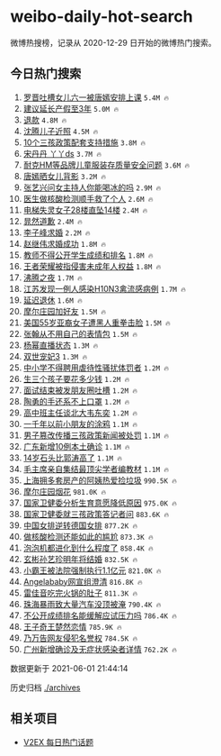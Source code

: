 # weibo-daily-hot-search

微博热搜榜，记录从 2020-12-29 日开始的微博热门搜索。

## 今日热门搜索

<!-- BEGIN -->

1. [罗晋吐槽女儿六一被唐嫣安排上课](https://s.weibo.com/weibo?q=%23%E7%BD%97%E6%99%8B%E5%90%90%E6%A7%BD%E5%A5%B3%E5%84%BF%E5%85%AD%E4%B8%80%E8%A2%AB%E5%94%90%E5%AB%A3%E5%AE%89%E6%8E%92%E4%B8%8A%E8%AF%BE%23&Refer=top) `5.4M 🔥`
1. [建议延长产假至3年](https://s.weibo.com/weibo?q=%E5%BB%BA%E8%AE%AE%E5%BB%B6%E9%95%BF%E4%BA%A7%E5%81%87%E8%87%B33%E5%B9%B4&Refer=top) `5.0M 🔥`
1. [退款](https://s.weibo.com/weibo?q=%E9%80%80%E6%AC%BE&Refer=top) `4.8M 🔥`
1. [沈腾儿子近照](https://s.weibo.com/weibo?q=%23%E6%B2%88%E8%85%BE%E5%84%BF%E5%AD%90%E8%BF%91%E7%85%A7%23&Refer=top) `4.5M 🔥`
1. [10个三孩政策配套支持措施](https://s.weibo.com/weibo?q=%2310%E4%B8%AA%E4%B8%89%E5%AD%A9%E6%94%BF%E7%AD%96%E9%85%8D%E5%A5%97%E6%94%AF%E6%8C%81%E6%8E%AA%E6%96%BD%23&Refer=top) `3.8M 🔥`
1. [宋丹丹 丫丫ds](https://s.weibo.com/weibo?q=%E5%AE%8B%E4%B8%B9%E4%B8%B9%20%E4%B8%AB%E4%B8%ABds&Refer=top) `3.7M 🔥`
1. [耐克HM等品牌儿童服装存质量安全问题](https://s.weibo.com/weibo?q=%23%E8%80%90%E5%85%8BHM%E7%AD%89%E5%93%81%E7%89%8C%E5%84%BF%E7%AB%A5%E6%9C%8D%E8%A3%85%E5%AD%98%E8%B4%A8%E9%87%8F%E5%AE%89%E5%85%A8%E9%97%AE%E9%A2%98%23&Refer=top) `3.6M 🔥`
1. [唐嫣晒女儿背影](https://s.weibo.com/weibo?q=%23%E5%94%90%E5%AB%A3%E6%99%92%E5%A5%B3%E5%84%BF%E8%83%8C%E5%BD%B1%23&Refer=top) `3.2M 🔥`
1. [张艺兴问女主持人你能喝冰的吗](https://s.weibo.com/weibo?q=%23%E5%BC%A0%E8%89%BA%E5%85%B4%E9%97%AE%E5%A5%B3%E4%B8%BB%E6%8C%81%E4%BA%BA%E4%BD%A0%E8%83%BD%E5%96%9D%E5%86%B0%E7%9A%84%E5%90%97%23&Refer=top) `2.9M 🔥`
1. [医生做核酸检测顺手救了个人](https://s.weibo.com/weibo?q=%23%E5%8C%BB%E7%94%9F%E5%81%9A%E6%A0%B8%E9%85%B8%E6%A3%80%E6%B5%8B%E9%A1%BA%E6%89%8B%E6%95%91%E4%BA%86%E4%B8%AA%E4%BA%BA%23&Refer=top) `2.6M 🔥`
1. [电梯失灵女子28楼直坠14楼](https://s.weibo.com/weibo?q=%23%E7%94%B5%E6%A2%AF%E5%A4%B1%E7%81%B5%E5%A5%B3%E5%AD%9028%E6%A5%BC%E7%9B%B4%E5%9D%A014%E6%A5%BC%23&Refer=top) `2.4M 🔥`
1. [晁然道歉](https://s.weibo.com/weibo?q=%23%E6%99%81%E7%84%B6%E9%81%93%E6%AD%89%23&Refer=top) `2.4M 🔥`
1. [李子峰求婚](https://s.weibo.com/weibo?q=%23%E6%9D%8E%E5%AD%90%E5%B3%B0%E6%B1%82%E5%A9%9A%23&Refer=top) `2.2M 🔥`
1. [赵继伟求婚成功](https://s.weibo.com/weibo?q=%23%E8%B5%B5%E7%BB%A7%E4%BC%9F%E6%B1%82%E5%A9%9A%E6%88%90%E5%8A%9F%23&Refer=top) `1.8M 🔥`
1. [教师不得公开学生成绩和排名](https://s.weibo.com/weibo?q=%23%E6%95%99%E5%B8%88%E4%B8%8D%E5%BE%97%E5%85%AC%E5%BC%80%E5%AD%A6%E7%94%9F%E6%88%90%E7%BB%A9%E5%92%8C%E6%8E%92%E5%90%8D%23&Refer=top) `1.8M 🔥`
1. [王者荣耀被指侵害未成年人权益](https://s.weibo.com/weibo?q=%23%E7%8E%8B%E8%80%85%E8%8D%A3%E8%80%80%E8%A2%AB%E6%8C%87%E4%BE%B5%E5%AE%B3%E6%9C%AA%E6%88%90%E5%B9%B4%E4%BA%BA%E6%9D%83%E7%9B%8A%23&Refer=top) `1.8M 🔥`
1. [沸腾之夜](https://s.weibo.com/weibo?q=%E6%B2%B8%E8%85%BE%E4%B9%8B%E5%A4%9C&Refer=top) `1.7M 🔥`
1. [江苏发现一例人感染H10N3禽流感病例](https://s.weibo.com/weibo?q=%23%E6%B1%9F%E8%8B%8F%E5%8F%91%E7%8E%B0%E4%B8%80%E4%BE%8B%E4%BA%BA%E6%84%9F%E6%9F%93H10N3%E7%A6%BD%E6%B5%81%E6%84%9F%E7%97%85%E4%BE%8B%23&Refer=top) `1.7M 🔥`
1. [延迟退休](https://s.weibo.com/weibo?q=%E5%BB%B6%E8%BF%9F%E9%80%80%E4%BC%91&Refer=top) `1.6M 🔥`
1. [摩尔庄园加好友](https://s.weibo.com/weibo?q=%23%E6%91%A9%E5%B0%94%E5%BA%84%E5%9B%AD%E5%8A%A0%E5%A5%BD%E5%8F%8B%23&Refer=top) `1.5M 🔥`
1. [美国55岁亚裔女子遭黑人重拳击脸](https://s.weibo.com/weibo?q=%23%E7%BE%8E%E5%9B%BD55%E5%B2%81%E4%BA%9A%E8%A3%94%E5%A5%B3%E5%AD%90%E9%81%AD%E9%BB%91%E4%BA%BA%E9%87%8D%E6%8B%B3%E5%87%BB%E8%84%B8%23&Refer=top) `1.5M 🔥`
1. [张翰从不用自己的表情包](https://s.weibo.com/weibo?q=%23%E5%BC%A0%E7%BF%B0%E4%BB%8E%E4%B8%8D%E7%94%A8%E8%87%AA%E5%B7%B1%E7%9A%84%E8%A1%A8%E6%83%85%E5%8C%85%23&Refer=top) `1.5M 🔥`
1. [杨幂直播状态](https://s.weibo.com/weibo?q=%23%E6%9D%A8%E5%B9%82%E7%9B%B4%E6%92%AD%E7%8A%B6%E6%80%81%23&Refer=top) `1.3M 🔥`
1. [双世宠妃3](https://s.weibo.com/weibo?q=%23%E5%8F%8C%E4%B8%96%E5%AE%A0%E5%A6%833%23&Refer=top) `1.3M 🔥`
1. [中小学不得聘用虐待性骚扰体罚者](https://s.weibo.com/weibo?q=%E4%B8%AD%E5%B0%8F%E5%AD%A6%E4%B8%8D%E5%BE%97%E8%81%98%E7%94%A8%E8%99%90%E5%BE%85%E6%80%A7%E9%AA%9A%E6%89%B0%E4%BD%93%E7%BD%9A%E8%80%85&Refer=top) `1.2M 🔥`
1. [生三个孩子要花多少钱](https://s.weibo.com/weibo?q=%23%E7%94%9F%E4%B8%89%E4%B8%AA%E5%AD%A9%E5%AD%90%E8%A6%81%E8%8A%B1%E5%A4%9A%E5%B0%91%E9%92%B1%23&Refer=top) `1.2M 🔥`
1. [面试结束被发朋友圈吐槽](https://s.weibo.com/weibo?q=%23%E9%9D%A2%E8%AF%95%E7%BB%93%E6%9D%9F%E8%A2%AB%E5%8F%91%E6%9C%8B%E5%8F%8B%E5%9C%88%E5%90%90%E6%A7%BD%23&Refer=top) `1.2M 🔥`
1. [陶勇的手还系不上口罩](https://s.weibo.com/weibo?q=%23%E9%99%B6%E5%8B%87%E7%9A%84%E6%89%8B%E8%BF%98%E7%B3%BB%E4%B8%8D%E4%B8%8A%E5%8F%A3%E7%BD%A9%23&Refer=top) `1.2M 🔥`
1. [高中班主任谈北大韦东奕](https://s.weibo.com/weibo?q=%23%E9%AB%98%E4%B8%AD%E7%8F%AD%E4%B8%BB%E4%BB%BB%E8%B0%88%E5%8C%97%E5%A4%A7%E9%9F%A6%E4%B8%9C%E5%A5%95%23&Refer=top) `1.2M 🔥`
1. [一千年以前小朋友的涂鸦](https://s.weibo.com/weibo?q=%23%E4%B8%80%E5%8D%83%E5%B9%B4%E4%BB%A5%E5%89%8D%E5%B0%8F%E6%9C%8B%E5%8F%8B%E7%9A%84%E6%B6%82%E9%B8%A6%23&Refer=top) `1.1M 🔥`
1. [男子篡改传播三孩政策新闻被处罚](https://s.weibo.com/weibo?q=%23%E7%94%B7%E5%AD%90%E7%AF%A1%E6%94%B9%E4%BC%A0%E6%92%AD%E4%B8%89%E5%AD%A9%E6%94%BF%E7%AD%96%E6%96%B0%E9%97%BB%E8%A2%AB%E5%A4%84%E7%BD%9A%23&Refer=top) `1.1M 🔥`
1. [广东新增10例本土确诊](https://s.weibo.com/weibo?q=%23%E5%B9%BF%E4%B8%9C%E6%96%B0%E5%A2%9E10%E4%BE%8B%E6%9C%AC%E5%9C%9F%E7%A1%AE%E8%AF%8A%23&Refer=top) `1.1M 🔥`
1. [14岁石头比郭涛高了](https://s.weibo.com/weibo?q=14%E5%B2%81%E7%9F%B3%E5%A4%B4%E6%AF%94%E9%83%AD%E6%B6%9B%E9%AB%98%E4%BA%86&Refer=top) `1.1M 🔥`
1. [毛主席亲自集结最顶尖学者编教材](https://s.weibo.com/weibo?q=%23%E6%AF%9B%E4%B8%BB%E5%B8%AD%E4%BA%B2%E8%87%AA%E9%9B%86%E7%BB%93%E6%9C%80%E9%A1%B6%E5%B0%96%E5%AD%A6%E8%80%85%E7%BC%96%E6%95%99%E6%9D%90%23&Refer=top) `1.1M 🔥`
1. [上海拥多套房产的阿姨热爱捡垃圾](https://s.weibo.com/weibo?q=%23%E4%B8%8A%E6%B5%B7%E6%8B%A5%E5%A4%9A%E5%A5%97%E6%88%BF%E4%BA%A7%E7%9A%84%E9%98%BF%E5%A7%A8%E7%83%AD%E7%88%B1%E6%8D%A1%E5%9E%83%E5%9C%BE%23&Refer=top) `990.5K 🔥`
1. [摩尔庄园烟花](https://s.weibo.com/weibo?q=%E6%91%A9%E5%B0%94%E5%BA%84%E5%9B%AD%E7%83%9F%E8%8A%B1&Refer=top) `981.0K 🔥`
1. [国家卫健委分析生育意愿降低原因](https://s.weibo.com/weibo?q=%23%E5%9B%BD%E5%AE%B6%E5%8D%AB%E5%81%A5%E5%A7%94%E5%88%86%E6%9E%90%E7%94%9F%E8%82%B2%E6%84%8F%E6%84%BF%E9%99%8D%E4%BD%8E%E5%8E%9F%E5%9B%A0%23&Refer=top) `975.0K 🔥`
1. [国家卫健委就三孩政策答记者问](https://s.weibo.com/weibo?q=%23%E5%9B%BD%E5%AE%B6%E5%8D%AB%E5%81%A5%E5%A7%94%E5%B0%B1%E4%B8%89%E5%AD%A9%E6%94%BF%E7%AD%96%E7%AD%94%E8%AE%B0%E8%80%85%E9%97%AE%23&Refer=top) `883.6K 🔥`
1. [中国女排逆转德国女排](https://s.weibo.com/weibo?q=%23%E4%B8%AD%E5%9B%BD%E5%A5%B3%E6%8E%92%E9%80%86%E8%BD%AC%E5%BE%B7%E5%9B%BD%E5%A5%B3%E6%8E%92%23&Refer=top) `877.2K 🔥`
1. [做核酸检测还能如此的尴尬](https://s.weibo.com/weibo?q=%23%E5%81%9A%E6%A0%B8%E9%85%B8%E6%A3%80%E6%B5%8B%E8%BF%98%E8%83%BD%E5%A6%82%E6%AD%A4%E7%9A%84%E5%B0%B4%E5%B0%AC%23&Refer=top) `873.3K 🔥`
1. [泡泡机都进化到什么程度了](https://s.weibo.com/weibo?q=%23%E6%B3%A1%E6%B3%A1%E6%9C%BA%E9%83%BD%E8%BF%9B%E5%8C%96%E5%88%B0%E4%BB%80%E4%B9%88%E7%A8%8B%E5%BA%A6%E4%BA%86%23&Refer=top) `858.4K 🔥`
1. [玄彬孙艺珍明年将结婚](https://s.weibo.com/weibo?q=%23%E7%8E%84%E5%BD%AC%E5%AD%99%E8%89%BA%E7%8F%8D%E6%98%8E%E5%B9%B4%E5%B0%86%E7%BB%93%E5%A9%9A%23&Refer=top) `832.5K 🔥`
1. [小霸王被法院强制执行1.1亿元](https://s.weibo.com/weibo?q=%23%E5%B0%8F%E9%9C%B8%E7%8E%8B%E8%A2%AB%E6%B3%95%E9%99%A2%E5%BC%BA%E5%88%B6%E6%89%A7%E8%A1%8C1.1%E4%BA%BF%E5%85%83%23&Refer=top) `821.0K 🔥`
1. [Angelababy网宣组澄清](https://s.weibo.com/weibo?q=%23Angelababy%E7%BD%91%E5%AE%A3%E7%BB%84%E6%BE%84%E6%B8%85%23&Refer=top) `816.8K 🔥`
1. [雷佳音吃完火锅的肚子](https://s.weibo.com/weibo?q=%23%E9%9B%B7%E4%BD%B3%E9%9F%B3%E5%90%83%E5%AE%8C%E7%81%AB%E9%94%85%E7%9A%84%E8%82%9A%E5%AD%90%23&Refer=top) `811.3K 🔥`
1. [珠海暴雨致大量汽车没顶被淹](https://s.weibo.com/weibo?q=%23%E7%8F%A0%E6%B5%B7%E6%9A%B4%E9%9B%A8%E8%87%B4%E5%A4%A7%E9%87%8F%E6%B1%BD%E8%BD%A6%E6%B2%A1%E9%A1%B6%E8%A2%AB%E6%B7%B9%23&Refer=top) `790.4K 🔥`
1. [不公开成绩排名能缓解应试压力吗](https://s.weibo.com/weibo?q=%23%E4%B8%8D%E5%85%AC%E5%BC%80%E6%88%90%E7%BB%A9%E6%8E%92%E5%90%8D%E8%83%BD%E7%BC%93%E8%A7%A3%E5%BA%94%E8%AF%95%E5%8E%8B%E5%8A%9B%E5%90%97%23&Refer=top) `786.4K 🔥`
1. [王子奇王楚然恋情](https://s.weibo.com/weibo?q=%23%E7%8E%8B%E5%AD%90%E5%A5%87%E7%8E%8B%E6%A5%9A%E7%84%B6%E6%81%8B%E6%83%85%23&Refer=top) `785.9K 🔥`
1. [乃万告网友侵犯名誉权](https://s.weibo.com/weibo?q=%23%E4%B9%83%E4%B8%87%E5%91%8A%E7%BD%91%E5%8F%8B%E4%BE%B5%E7%8A%AF%E5%90%8D%E8%AA%89%E6%9D%83%23&Refer=top) `784.5K 🔥`
1. [广州新增确诊及无症状感染者详情](https://s.weibo.com/weibo?q=%23%E5%B9%BF%E5%B7%9E%E6%96%B0%E5%A2%9E%E7%A1%AE%E8%AF%8A%E5%8F%8A%E6%97%A0%E7%97%87%E7%8A%B6%E6%84%9F%E6%9F%93%E8%80%85%E8%AF%A6%E6%83%85%23&Refer=top) `762.2K 🔥`

数据更新于 2021-06-01 21:44:14

<!-- END -->

历史归档 [./archives](./archives)

## 相关项目

- [V2EX 每日热门话题](https://github.com/boojack/v2ex-daily-hot-topic)
